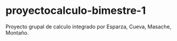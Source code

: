 # proyectocalculo-bimestre-1
Proyecto grupal de calculo integrado por Esparza, Cueva, Masache, Montaño.
